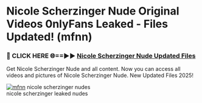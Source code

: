 # Nicole Scherzinger Nude Original Videos 0nlyFans Leaked - Files Updated! (mfnn)

<h3>🔴 CLICK HERE 🌐==►► <a href="https://tinyurl.com/5h6xmrr3" rel="nofollow">Nicole Scherzinger Nude Updated Files</a></h3>

Get Nicole Scherzinger Nude and all content. Now you can access all videos and pictures of Nicole Scherzinger Nude. New Updated Files 2025!

[![mfnn](https://i.imgur.com/KVD873Z.gif)](https://tinyurl.com/5h6xmrr3)
nicole scherzinger nudes<br>
nicole scherzinger leaked nudes